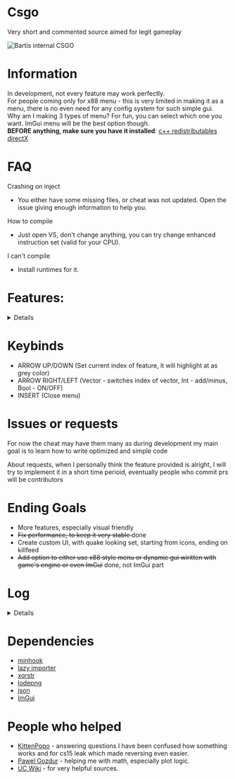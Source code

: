 # Csgo
Very short and commented source aimed for legit gameplay

![Bartis internal CSGO](https://imgur.com/QwPgxMp.jpg)

# Information
In development, not every feature may work perfectly.
<br />
For people coming only for x88 menu - this is very limited in making it as a menu, there is no even need for any config system for such simple gui.
<br />
Why am I making 3 types of menu? For fun, you can select which one you want. ImGui menu will be the best option though.
<br />
**BEFORE anything, make sure you have it installed**: [c++ redistributables](https://docs.microsoft.com/en-us/cpp/windows/latest-supported-vc-redist?view=msvc-170) [directX](https://www.microsoft.com/en-us/download/details.aspx?id=35)

# FAQ
Crashing on inject
- You either have some missing files, or cheat was not updated. Open the issue giving enough information to help you.

How to compile
- Just open VS, don't change anything, you can try change enhanced instruction set (valid for your CPU).

I can't compile
- Install runtimes for it.

# Features: 
<details>

 * BunnyHop
 * Chams (Normal, Xyz)
 * ESP (2D, 2D Filled, 3D, 3D Filled)
 * Glow
 * Sound ESP
 * Fov (Changing your local FOV)
 * Third Person (no bypass for sv_cheats included yet)
 * Aimbot (Nearest, Head, Chest)
 * Fov Aimbot
 * Smooth Aimbot
 * Triggerbot (delay in ms)
 * Rcs (With one value representing both yaw and punch)
 * Crosshair (Static, Recoil, Engine)
 * Backtrack (manipulation in ms)
 * Radar 2D (Representing on small overlay where enemies are, including their view)
 * Local Info (Some information about local player)
 * Esp Flags (Some information about enemies, their hp, armor etc...)
 * Esp Info (For now only name and C4 holder)
 * Esp Skeleton (Skeleton drawn by lines, working with backtrack too)
 * Backtrack Chams (Static, Rainbow, Last Tick)
 * DLight (Uses engine to highlight the player)
 * Nigtmode (Chnages materials to be darker including chnage of the sky)
 * Esp Lines (They will only show on selected target by aimbot)
 * Plots (Represent current FPS and Velocity in stored records and then drawn using lines and difference between them)
 * Arm Chams (Color, no arms)
 * Weapon Chams (Color, no weapon)
 </details>

# Keybinds
 - ARROW UP/DOWN (Set current index of feature, it will highlight at as grey color)
 - ARROW RIGHT/LEFT (Vector - switches index of vector, Int - add/minus, Bool - ON/OFF)
 - INSERT (Close menu)

# Issues or requests
For now the cheat may have them many as during development my main goal is to learn how to write optimized and simple code

About requests, when I personally think the feature provided is alright,
I will try to implement it in a short time perioid, eventually people who commit prs will be contributors

# Ending Goals
- More features, especially visual friendly
- <del>Fix performance, to keep it very stable </del> done
- Create custom UI, with quake looking set, starting from icons, ending on killfeed
- <del>Add option to either use x88 style menu or dynamic gui wiritten with game's engine or even ImGui</del> done, not ImGui part

# Log
<details>

* 1.0.0 - initial commit
* 1.0.1 - small fixes in code + rainbow chams
* 1.0.2 - improved a bit performance, changed render text function to modern wstring, aimbot big drops fixed, aimbot now uses ranged loop for hitboxes
* 1.0.3 - added PlayerResource class which contain kills deaths and ping. Improved some of the features again
* 1.0.4 - fixed typo for backtrack and added in comments ticks option to backtrack, I personally don't need it, hence why it's commented
* 1.0.5 - cleaned up the source in visuals and render. Added new player visuals. Fixed padding in one SDK class, added skeleton ESP. In utils there is a new conventer function which you can very easily use to get distance to enemy in meters (unit to meters)
* 1.0.6 - small update with removing fps drops while menu is opened
* 1.0.7 - big update for performance and cleanup in code, a lot of useless defines have been removed. Changed console::log function to take only one string and log type, string can be easily used with std::format
* 1.0.8 - small update with making menu usage more easier, items are now in map and features can be passed as name for vars::names map
* 1.0.9 - big update for performance, recode, and code style. All functions are camel case. I seperated visuals to be in few files since it's better to read and move in code. Added even more visuals once again. Fixed prediction, thanks: [kaposzta99](https://github.com/Bartis1313/csgo/issues/4)
* 1.1.0 - update came with fixes: triggerbot, backtrack records and SDK. Added Dlight and "nightmode" that just forces other skybox. Few very small addons to menu and code changes.
* 1.1.1 - small update with new planned feature and handling the error in case the directory can't be created.
* 1.1.2 - 2D plot added, for fps and velocity. From now if config fails to find file to save, it throws the error.
* 1.1.3 - Added hand/weapon chams, and rewrote chams code.
* 1.1.4 - Added global shots counter, which can result in getting valid accuracy per round, and hitmarker with sound got added.
* 1.1.5 - Added visibility check, in aimbot and triggerbot. Some visuals added.
* 1.1.6 - Changed aimbot, fixed visibility, aimbot now uses only one function to run. Added no scope overlay.
* 1.1.7 - fixed code, added more visuals. Added few more things to SDK.
* 1.1.8 - added image rendering, pretty simple as it does need only one argument. Console logging is a bit simplier now. Fixed the main thread call with handling critical errors correctly.
* 1.1.9 - very small update. Added check for paint hook, implemented idea of gui.
* 1.2.0 - update to gui and few fixes in random files. (broke the git again..., lol)
* 1.2.1 - GUI update with finishing ideas of everything, recode is still needed for automatic padding for GUI objects or add ideally add flags to choose.
* 1.2.2 - Big GUI update, it now can use auto padding, changed few comments to make it easier to understand in whole code. Still it needs few fixes.
* 1.2.3 - Almost GUI is finished, few things left.
* 1.2.4 - Update on new config system using type safe checks, menu is finally ready to work with variables and multiple configs. Fixed, removed bunch of functions. Deleted singleton as it's a very bad choice to work with single class objects. Reduced many calls. Made return address more easier.
* 1.2.5 - Made surface GUI example to be working correctly. Added ImGui + freetype libraries, as it's next goal to use this GUI framework as example + solid rendering. Fixed code in few places, and removed oftently changed files from precompilation, which could lead to errors.
</details>

# Dependencies
* [minhook](https://github.com/TsudaKageyu/minhook)
* [lazy importer](https://github.com/JustasMasiulis/lazy_importer)
* [xorstr](https://github.com/JustasMasiulis/xorstr)
* [lodepng](https://github.com/lvandeve/lodepng)
* [json](https://github.com/nlohmann/json)
* [ImGui](https://github.com/ocornut/imgui)

# People who helped
* [KittenPopo](https://github.com/KittenPopo) - answering questions I have been confused how something works and for cs15 leak which made reversing even easier.
* [Pawel Gozdur](https://github.com/carlos-konewka) - helping me with math, especially plot logic.
* [UC Wiki](https://www.unknowncheats.me/wiki/UnKnoWnCheaTs_Game_Hacking_Wiki) - for very helpful sources.
